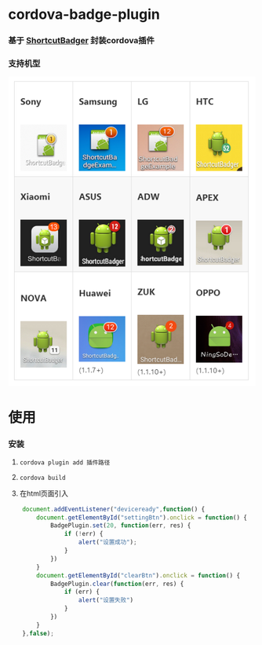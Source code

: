 # cordova-badge-plugin

### 基于 [ShortcutBadger](https://github.com/leolin310148/ShortcutBadger) 封装cordova插件

### 支持机型

![支持机型](https://raw.githubusercontent.com/KELEN/cordova-badge-plugin/master/support-launchers.png)

# 使用

### 安装

1. `cordova plugin add 插件路径`

2. `cordova build`

3. 在html页面引入

```javascript
    document.addEventListener("deviceready",function() {
        document.getElementById("settingBtn").onclick = function() {
            BadgePlugin.set(20, function(err, res) {
                if (!err) {
                    alert("设置成功");
                }
            })
        }
        document.getElementById("clearBtn").onclick = function() {
            BadgePlugin.clear(function(err, res) {
                if (err) {
                    alert("设置失败")
                }
            })
        }
    },false);
```

